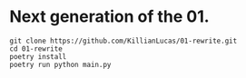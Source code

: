 # Next generation of the 01.

```shell
git clone https://github.com/KillianLucas/01-rewrite.git
cd 01-rewrite
poetry install
poetry run python main.py
```
